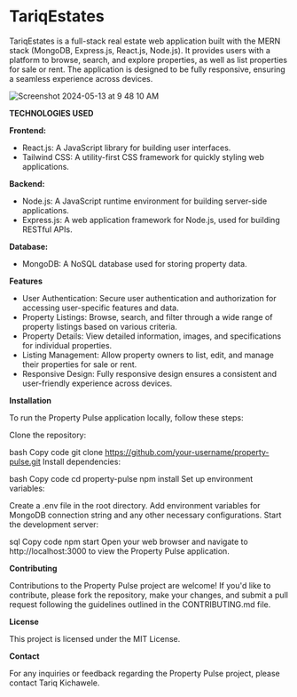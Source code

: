 # TariqEstates

TariqEstates is a full-stack real estate web application built with the MERN stack (MongoDB, Express.js, React.js, Node.js). It provides users with a platform to browse, search, and explore properties, as well as list properties for sale or rent. The application is designed to be fully responsive, ensuring a seamless experience across devices.

![Screenshot 2024-05-13 at 9 48 10 AM](https://github.com/TariqKichawele/realestate_app/assets/105932024/9b882512-f163-4db1-9f17-6db42cdca2d4)

**TECHNOLOGIES USED**

**Frontend:**
- React.js: A JavaScript library for building user interfaces.
- Tailwind CSS: A utility-first CSS framework for quickly styling web applications.

**Backend:**
-  Node.js: A JavaScript runtime environment for building server-side applications.
- Express.js: A web application framework for Node.js, used for building RESTful APIs.

**Database:**
- MongoDB: A NoSQL database used for storing property data.

**Features**
- User Authentication: Secure user authentication and authorization for accessing user-specific features and data.
- Property Listings: Browse, search, and filter through a wide range of property listings based on various criteria.
- Property Details: View detailed information, images, and specifications for individual properties.
- Listing Management: Allow property owners to list, edit, and manage their properties for sale or rent.
- Responsive Design: Fully responsive design ensures a consistent and user-friendly experience across devices.

**Installation**

To run the Property Pulse application locally, follow these steps:

Clone the repository:

bash
Copy code
git clone https://github.com/your-username/property-pulse.git
Install dependencies:

bash
Copy code
cd property-pulse
npm install
Set up environment variables:

Create a .env file in the root directory.
Add environment variables for MongoDB connection string and any other necessary configurations.
Start the development server:

sql
Copy code
npm start
Open your web browser and navigate to http://localhost:3000 to view the Property Pulse application.

**Contributing**

Contributions to the Property Pulse project are welcome! If you'd like to contribute, please fork the repository, make your changes, and submit a pull request following the guidelines outlined in the CONTRIBUTING.md file.

**License**

This project is licensed under the MIT License.

**Contact**

For any inquiries or feedback regarding the Property Pulse project, please contact Tariq Kichawele.
